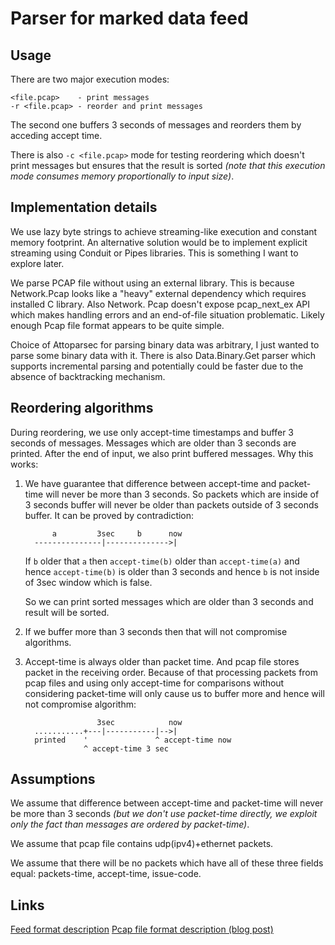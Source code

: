 # Parser for marked data feed

## Usage

There are two major execution modes:

    <file.pcap>    - print messages
    -r <file.pcap> - reorder and print messages

The second one buffers 3 seconds of messages and reorders them by acceding
accept time.

There is also `-c <file.pcap>` mode for testing reordering which doesn't print
messages but ensures that the result is sorted *(note that this execution mode
consumes memory proportionally to input size)*.

## Implementation details

We use lazy byte strings to achieve streaming-like execution and constant memory
footprint. An alternative solution would be to implement explicit streaming
using Conduit or Pipes libraries. This is something I want to explore later.

We parse PCAP file without using an external library. This is because
Network.Pcap looks like a "heavy" external dependency which requires installed C
library. Also Network. Pcap doesn't expose pcap_next_ex API which makes handling
errors and an end-of-file situation problematic. Likely enough Pcap file format
appears to be quite simple.

Choice of Attoparsec for parsing binary data was arbitrary, I just wanted to
parse some binary data with it. There is also Data.Binary.Get parser which
supports incremental parsing and potentially could be faster due to the absence
of backtracking mechanism.

## Reordering algorithms

During reordering, we use only accept-time timestamps and buffer 3 seconds of
messages. Messages which are older than 3 seconds are printed. After the end of
input, we also print buffered messages. Why this works:

1. We have guarantee that difference between accept-time and packet-time will
   never be more than 3 seconds. So packets which are inside of 3 seconds buffer
   will never be older than packets outside of 3 seconds buffer. It can be
   proved by contradiction:

             a         3sec     b      now
         ---------------|-------------->|

   If `b` older that `a` then `accept-time(b)` older than `accept-time(a)` and
   hence `accept-time(b)` is older than 3 seconds and hence `b` is not inside of
   3sec window which is false.

   So we can print sorted messages which are older than 3 seconds and result
   will be sorted.

2. If we buffer more than 3 seconds then that will not compromise algorithms.

3. Accept-time is always older than packet time. And pcap file stores packet in
   the receiving order. Because of that processing packets from pcap files and
   using only accept-time for comparisons without considering packet-time will
   only cause us to buffer more and hence will not compromise algorithm:

                       3sec            now
         ...........+---|-----------|-->|
         printed    '               ^ accept-time now
                    ^ accept-time 3 sec

## Assumptions

We assume that difference between accept-time and packet-time will never be more
than 3 seconds *(but we don't use packet-time directly, we exploit only the fact
than messages are ordered by packet-time)*.

We assume that pcap file contains udp(ipv4)+ethernet packets.

We assume that there will be no packets which have all of these three fields
equal: packets-time, accept-time, issue-code.

## Links

[Feed format description](http://www.tsurucapital.com/en/code-sample.html)
[Pcap file format description (blog post)](http://www.kroosec.com/2012/10/a-look-at-pcap-file-format.html)
